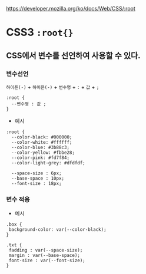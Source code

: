 https://developer.mozilla.org/ko/docs/Web/CSS/:root

# CSS3 `:root{}`

## CSS에서 변수를 선언하여 사용할 수 있다. 

### 변수선언
`하이픈(-)` + `하이픈(-)` + `변수명` + `:` + `값` + `;`
```
:root {
  --변수명 : 값 ;
}
```

- 예시
```
:root {
  --color-black: #000000;
  --color-white: #ffffff;
  --color-blue: #3b88c3;
  --color-yellow: #fbbe28;
  --color-pink: #fd7f84;
  --color-light-grey: #dfdfdf;
  
  --space-size : 6px;
  --base-space : 10px;
  --font-size : 18px;
 ```
 
 ### 변수 적용
 - 예시
 ```
 .box {
  background-color: var(--color-black);
 }
 
 .txt {
  fadding : var(--space-size);
  margin : var(--base-space);
  font-size : var(--font-size);
 }
 
 ```
